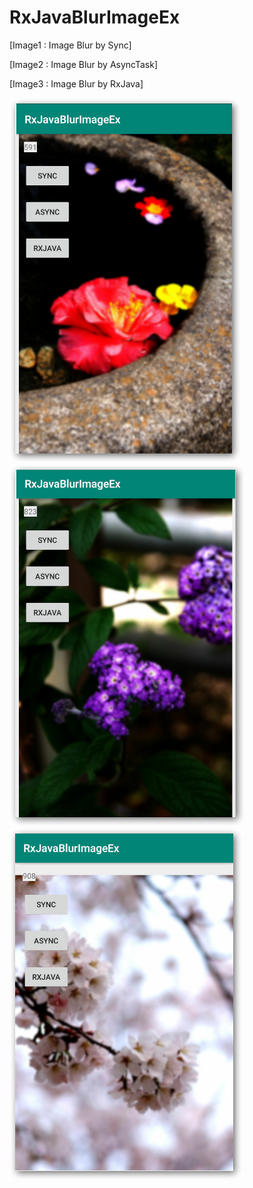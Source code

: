 # RxJavaBlurImageEx

[Image1 : Image Blur by Sync]

[Image2 : Image Blur by AsyncTask]

[Image3 : Image Blur by RxJava]


<div>
<img src="https://github.com/DonggeunJung/RxJavaBlurImageEx/blob/master/RxJavaBlurImageEx_Capture01.png?raw=true width="400px"></img>
<img src="https://github.com/DonggeunJung/RxJavaBlurImageEx/blob/master/RxJavaBlurImageEx_Capture02.png?raw=true width="400px"></img>
<img src="https://github.com/DonggeunJung/RxJavaBlurImageEx/blob/master/RxJavaBlurImageEx_Capture03.png?raw=true width="400px"></img>
</div>

